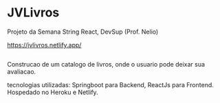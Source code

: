 # JVLivros
Projeto da Semana String React, DevSup (Prof. Nelio)

https://jvlivros.netlify.app/

<img src="">

Construcao de um catalogo de livros, onde o usuario pode deixar sua avaliacao.

tecnologias utilizadas: Springboot para Backend, ReactJs para Frontend.
Hospedado no Heroku e Netlify.
